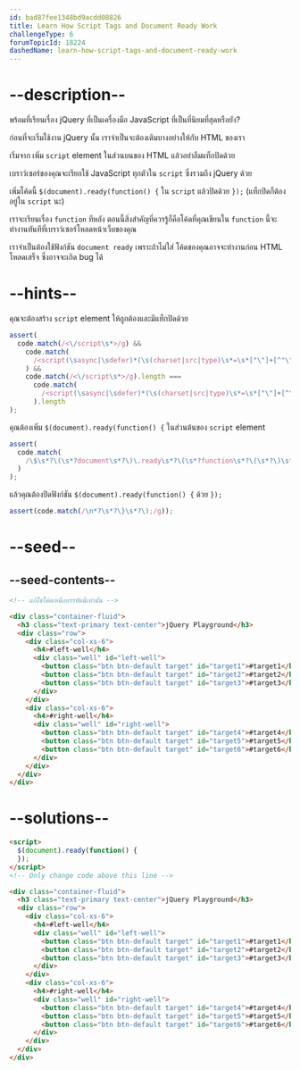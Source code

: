 ```yaml
---
id: bad87fee1348bd9acdd08826
title: Learn How Script Tags and Document Ready Work
challengeType: 6
forumTopicId: 18224
dashedName: learn-how-script-tags-and-document-ready-work
---
```


# --description--

พร้อมที่เรียนเรื่อง jQuery ที่เป็นเครื่องมือ JavaScript ที่เป็นที่นิยมที่สุดหรือยัง?

ก่อนที่จะเริ่มใช้งาน jQuery นั้น เราจำเป็นจะต้องเติมบางอย่างให้กับ HTML ของเรา

เริ่มจาก เพิ่ม `script` element ในส่วนบนของ HTML แล้วอย่าลืมแท็กปิดด้วย

เบราว์เซอร์ของคุณจะเรียกใช้ JavaScript ทุกตัวใน `script` ซึ่งรวมถึง jQuery ด้วย

เพิ่มโค้ดนี้ `$(document).ready(function() {` ใน `script` แล้วปิดด้วย `});` (แท็กปิดก็ต้องอยู่ใน `script` นะ)

เราจะเรียนเรื่อง `function` ทีหลัง ตอนนี้สิ่งสำคัญที่ควรรู้ก็คือโค้ดที่คุณเขียนใน `function` นี้จะทำงานทันทีที่เบราว์เซอร์โหลดหน้าเว็บของคุณ

เราจำเป็นต้องใช้ฟังก์ชัน `document ready` เพราะถ้าไม่ใส่ โค้ดของคุณอาจจะทำงานก่อน HTML โหลดเสร็จ ซึ่งอาจจะเกิด bug ได้

# --hints--

คุณจะต้องสร้าง `script` element ให้ถูกต้องและมีแท็กปิดด้วย

```js
assert(
  code.match(/<\/script\s*>/g) &&
    code.match(
      /<script(\sasync|\sdefer)*(\s(charset|src|type)\s*=\s*["\"]+[^"\"]*["\"]+)*(\sasync|\sdefer)*\s*>/g
    ) &&
    code.match(/<\/script\s*>/g).length ===
      code.match(
        /<script(\sasync|\sdefer)*(\s(charset|src|type)\s*=\s*["\"]+[^"\"]*["\"]+)*(\sasync|\sdefer)*\s*>/g
      ).length
);
```

คุณต้องเพิ่ม `$(document).ready(function() {` ในส่วนต้นของ `script` element

```js
assert(
  code.match(
    /\$\s*?\(\s*?document\s*?\)\.ready\s*?\(\s*?function\s*?\(\s*?\)\s*?\{/g
  )
);
```

แล้วคุณต้องปิดฟังก์ชัน `$(document).ready(function() {` ด้วย `});`

```js
assert(code.match(/\n*?\s*?\}\s*?\);/g));
```

# --seed--

## --seed-contents--

```html
<!-- แก้ไขโค้ดเหนือบรรทัดนี้เท่านั้น -->

<div class="container-fluid">
  <h3 class="text-primary text-center">jQuery Playground</h3>
  <div class="row">
    <div class="col-xs-6">
      <h4>#left-well</h4>
      <div class="well" id="left-well">
        <button class="btn btn-default target" id="target1">#target1</button>
        <button class="btn btn-default target" id="target2">#target2</button>
        <button class="btn btn-default target" id="target3">#target3</button>
      </div>
    </div>
    <div class="col-xs-6">
      <h4>#right-well</h4>
      <div class="well" id="right-well">
        <button class="btn btn-default target" id="target4">#target4</button>
        <button class="btn btn-default target" id="target5">#target5</button>
        <button class="btn btn-default target" id="target6">#target6</button>
      </div>
    </div>
  </div>
</div>
```

# --solutions--

```html
<script>
  $(document).ready(function() {
  });
</script>
<!-- Only change code above this line -->

<div class="container-fluid">
  <h3 class="text-primary text-center">jQuery Playground</h3>
  <div class="row">
    <div class="col-xs-6">
      <h4>#left-well</h4>
      <div class="well" id="left-well">
        <button class="btn btn-default target" id="target1">#target1</button>
        <button class="btn btn-default target" id="target2">#target2</button>
        <button class="btn btn-default target" id="target3">#target3</button>
      </div>
    </div>
    <div class="col-xs-6">
      <h4>#right-well</h4>
      <div class="well" id="right-well">
        <button class="btn btn-default target" id="target4">#target4</button>
        <button class="btn btn-default target" id="target5">#target5</button>
        <button class="btn btn-default target" id="target6">#target6</button>
      </div>
    </div>
  </div>
</div>
```
